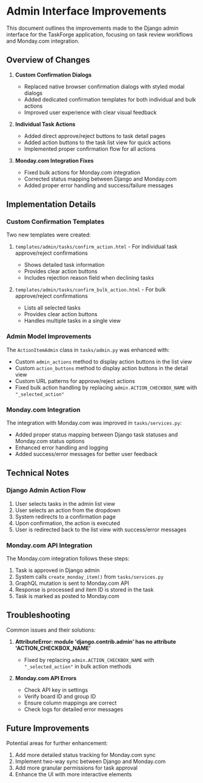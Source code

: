 # Admin Interface Improvements

This document outlines the improvements made to the Django admin interface for the TaskForge application, focusing on task review workflows and Monday.com integration.

## Overview of Changes

1. **Custom Confirmation Dialogs**
   - Replaced native browser confirmation dialogs with styled modal dialogs
   - Added dedicated confirmation templates for both individual and bulk actions
   - Improved user experience with clear visual feedback

2. **Individual Task Actions**
   - Added direct approve/reject buttons to task detail pages
   - Added action buttons to the task list view for quick actions
   - Implemented proper confirmation flow for all actions

3. **Monday.com Integration Fixes**
   - Fixed bulk actions for Monday.com integration
   - Corrected status mapping between Django and Monday.com
   - Added proper error handling and success/failure messages

## Implementation Details

### Custom Confirmation Templates

Two new templates were created:

1. `templates/admin/tasks/confirm_action.html` - For individual task approve/reject confirmations
   - Shows detailed task information
   - Provides clear action buttons
   - Includes rejection reason field when declining tasks

2. `templates/admin/tasks/confirm_bulk_action.html` - For bulk approve/reject confirmations
   - Lists all selected tasks
   - Provides clear action buttons
   - Handles multiple tasks in a single view

### Admin Model Improvements

The `ActionItemAdmin` class in `tasks/admin.py` was enhanced with:

- Custom `admin_actions` method to display action buttons in the list view
- Custom `action_buttons` method to display action buttons in the detail view
- Custom URL patterns for approve/reject actions
- Fixed bulk action handling by replacing `admin.ACTION_CHECKBOX_NAME` with `"_selected_action"`

### Monday.com Integration

The integration with Monday.com was improved in `tasks/services.py`:

- Added proper status mapping between Django task statuses and Monday.com status options
- Enhanced error handling and logging
- Added success/error messages for better user feedback

## Technical Notes

### Django Admin Action Flow

1. User selects tasks in the admin list view
2. User selects an action from the dropdown
3. System redirects to a confirmation page
4. Upon confirmation, the action is executed
5. User is redirected back to the list view with success/error messages

### Monday.com API Integration

The Monday.com integration follows these steps:

1. Task is approved in Django admin
2. System calls `create_monday_item()` from `tasks/services.py`
3. GraphQL mutation is sent to Monday.com API
4. Response is processed and item ID is stored in the task
5. Task is marked as posted to Monday.com

## Troubleshooting

Common issues and their solutions:

1. **AttributeError: module 'django.contrib.admin' has no attribute 'ACTION_CHECKBOX_NAME'**
   - Fixed by replacing `admin.ACTION_CHECKBOX_NAME` with `"_selected_action"` in bulk action methods

2. **Monday.com API Errors**
   - Check API key in settings
   - Verify board ID and group ID
   - Ensure column mappings are correct
   - Check logs for detailed error messages

## Future Improvements

Potential areas for further enhancement:

1. Add more detailed status tracking for Monday.com sync
2. Implement two-way sync between Django and Monday.com
3. Add more granular permissions for task approval
4. Enhance the UI with more interactive elements 
